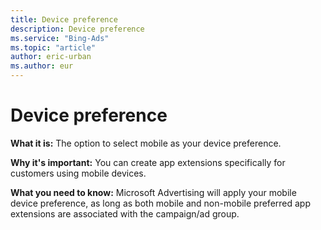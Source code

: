 ```yaml
---
title: Device preference
description: Device preference
ms.service: "Bing-Ads"
ms.topic: "article"
author: eric-urban
ms.author: eur
---
```


# Device preference

**What it is:**  The option to select mobile as your device preference.

**Why it's important:**  You can create app extensions specifically for customers using mobile devices.

**What you need to know:**  Microsoft Advertising will apply your mobile device preference, as long as both mobile and non-mobile preferred app extensions are associated with the campaign/ad group.


